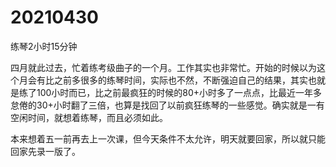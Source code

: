 # 20210430

练琴2小时15分钟

四月就此过去，忙着练考级曲子的一个月。工作其实也非常忙。开始的时候以为这个月会有比之前多很多的练琴时间，实际也不然，不断强迫自己的结果，其实也就是练了100小时而已，比之前最疯狂的时候的80+小时多了一点点，比最近一年多怠倦的30+小时翻了三倍，也算是找回了以前疯狂练琴的一些感觉。确实就是一有空闲时间，就想着练琴，而且必须如此。

本来想着五一前再去上一次课，但今天条件不太允许，明天就要回家，所以就只能回家先录一版了。
